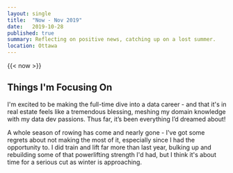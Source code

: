 ```yaml
---
layout: single
title:  "Now - Nov 2019"
date:   2019-10-28
published: true
summary: Reflecting on positive news, catching up on a lost summer. 
location: Ottawa
---
```


{{< now >}}

## Things I'm Focusing On

I'm excited to be making the full-time dive into a data career - and that it's in real estate feels like a tremendous blessing, meshing my domain knowledge with my data dev passions. Thus far, it’s been everything I’d dreamed about!

A whole season of rowing has come and nearly gone - I've got some regrets about not making the most of it, especially since I had the opportunity to. I did train and lift far more than last year, bulking up and rebuilding some of that powerlifting strength I'd had, but I think it's about time for a serious cut as winter is approaching.
